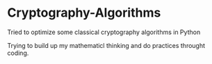 # Cryptography-Algorithms
Tried to optimize some classical cryptography algorithms in Python

Trying to build up my mathematicl thinking and do practices throught coding.
